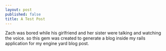 ```yaml
--- 
layout: post
published: false
title: A Test Post
---
```


Zach was bored while his girlfriend and her sister were talking and watching the voice. so this gem was created to generate a blog inside my rails application for my engine yard blog post.
